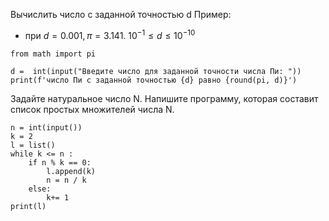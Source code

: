 Вычислить число c заданной точностью d
Пример:
- при $d = 0.001, π = 3.141.$    $10^{-1} ≤ d ≤10^{-10}$
~~~
from math import pi

d =  int(input("Введите число для заданной точности числа Пи: "))
print(f'число Пи с заданной точностью {d} равно {round(pi, d)}')
~~~

Задайте натуральное число N.
Напишите программу, которая
составит список 
простых множителей числа N.
~~~
n = int(input())
k = 2
l = list()
while k <= n :
    if n % k == 0:
        l.append(k)
        n = n / k
    else:
        k+= 1
print(l) 
~~~
